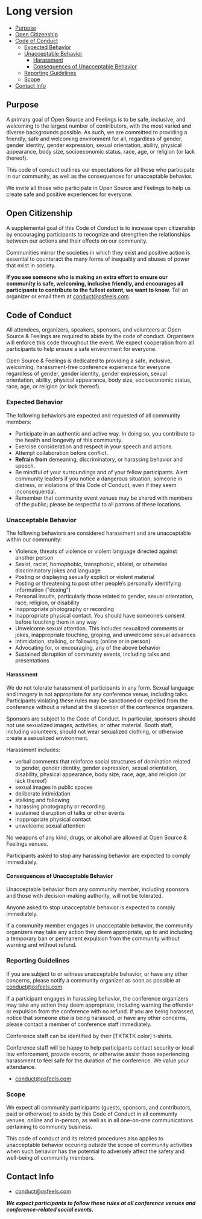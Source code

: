 # Long version

- [Purpose](#purpose)
- [Open Citizenship](#open-citizenship)
- [Code of Conduct](#code-of-conduct)
  - [Expected Behavior](#expected-behavior)
  - [Unacceptable Behavior](#unacceptable-behavior)
    - [Harassment](#harassment)
    - [Consequences of Unacceptable Behavior](#consequences-of-unacceptable-behavior)
  - [Reporting Guidelines](#reporting-guidelines)
  - [Scope](#scope)
- [Contact Info](#contact-info)

## Purpose

A primary goal of Open Source and Feelings is to be safe, inclusive, and welcoming to the largest number of contributors, with the most varied and diverse backgrounds possible. As such, we are committed to providing a friendly, safe and welcoming environment for all, regardless of gender, gender identity, gender expression, sexual orientation, ability, physical appearance, body size, socioeconomic status, race, age, or religion (or lack thereof).

This code of conduct outlines our expectations for all those who participate in our community, as well as the consequences for unacceptable behavior.

We invite all those who participate in Open Source and Feelings to help us create safe and positive experiences for everyone.

## Open Citizenship

A supplemental goal of this Code of Conduct is to increase open citizenship by encouraging participants to recognize and strengthen the relationships between our actions and their effects on our community.

Communities mirror the societies in which they exist and positive action is essential to counteract the many forms of inequality and abuses of power that exist in society.

**If you see someone who is making an extra effort to ensure our community is safe, welcoming, inclusive friendly, and encourages all participants to contribute to the fullest extent, we want to know.** Tell an organizer or email them at conduct@osfeels.com.

## Code of Conduct

All attendees, organizers, speakers, sponsors, and volunteers at Open Source & Feelings are required to abide by the code of conduct. Organisers will enforce this code throughout the event. We expect cooperation from all participants to help ensure a safe environment for everyone.

Open Source & Feelings is dedicated to providing a safe, inclusive, welcoming, harassment-free conference experience for everyone regardless of gender, gender identity, gender expression, sexual orientation, ability, physical appearance, body size, socioeconomic status, race, age, or religion (or lack thereof).

### Expected Behavior

The following behaviors are expected and requested of all community members:

- Participate in an authentic and active way. In doing so, you contribute to the health and longevity of this community.
- Exercise consideration and respect in your speech and actions.
- Attempt collaboration before conflict.
- **Refrain from** demeaning, discriminatory, or harassing behavior and speech.
- Be mindful of your surroundings and of your fellow participants. Alert community leaders if you notice a dangerous situation, someone in distress, or violations of this Code of Conduct, even if they seem inconsequential.
- Remember that community event venues may be shared with members of the public; please be respectful to all patrons of these locations.

### Unacceptable Behavior

The following behaviors are considered harassment and are unacceptable within our community:

- Violence, threats of violence or violent language directed against another person
- Sexist, racist, homophobic, transphobic, ableist, or otherwise discriminatory jokes and language
- Posting or displaying sexually explicit or violent material
- Posting or threatening to post other people’s personally identifying information ("doxing")
- Personal insults, particularly those related to gender, sexual orientation, race, religion, or disability
- Inappropriate photography or recording
- Inappropriate physical contact. You should have someone’s consent before touching them in any way
- Unwelcome sexual attention. This includes sexualized comments or jokes, inappropriate touching, groping, and unwelcome sexual advances
- Intimidation, stalking, or following (online or in person)
- Advocating for, or encouraging, any of the above behavior
- Sustained disruption of community events, including talks and presentations

#### Harassment

We do not tolerate harassment of participants in any form. Sexual language and imagery is not appropriate for any conference venue, including talks. Participants violating these rules may be sanctioned or expelled from the conference without a refund at the discretion of the conference organizers.

Sponsors are subject to the Code of Conduct. In particular, sponsors should not use sexualized images, activities, or other material. Booth staff, including volunteers, should not wear sexualized clothing, or otherwise create a sexualized environment.

Harassment includes:

 - verbal comments that reinforce social structures of domination related to gender, gender identity, gender expression, sexual orientation, disability, physical appearance, body size, race, age, and religion (or lack thereof)
 - sexual images in public spaces
 - deliberate intimidation
 - stalking and following
 - harassing photography or recording
 - sustained disruption of talks or other events
 - inappropriate physical contact
 - unwelcome sexual attention

No weapons of any kind, drugs, or alcohol are allowed at Open Source & Feelings venues.

Participants asked to stop any harassing behavior are expected to comply immediately.

#### Consequences of Unacceptable Behavior

Unacceptable behavior from any community member, including sponsors and those with decision-making authority, will not be tolerated.

Anyone asked to stop unacceptable behavior is expected to comply immediately.

If a community member engages in unacceptable behavior, the community organizers may take any action they deem appropriate, up to and including a temporary ban or permanent expulsion from the community without warning and without refund.

### Reporting Guidelines

If you are subject to or witness unacceptable behavior, or have any other concerns, please notify a community organizer as soon as possible at conduct@osfeels.com.

If a participant engages in harassing behavior, the conference organizers may take any action they deem appropriate, including warning the offender or expulsion from the conference with no refund. If you are being harassed, notice that someone else is being harassed, or have any other concerns, please contact a member of conference staff immediately.

Conference staff can be identified by their [TKTKTK color] t-shirts.

Conference staff will be happy to help participants contact security or local law enforcement, provide escorts, or otherwise assist those experiencing harassment to feel safe for the duration of the conference. We value your attendance.

 - conduct@osfeels.com

### Scope

We expect all community participants (guests, sponsors, and contributors, paid or otherwise) to abide by this Code of Conduct in all community venues, online and in-person, as well as in all one-on-one communications pertaining to community business.

This code of conduct and its related procedures also applies to unacceptable behavior occuring outside the scope of community activities when such behavior has the potential to adversely affect the safety and well-being of community members.

## Contact Info

 - conduct@osfeels.com

_**We expect participants to follow these rules at all conference venues and conference-related social events.**_

